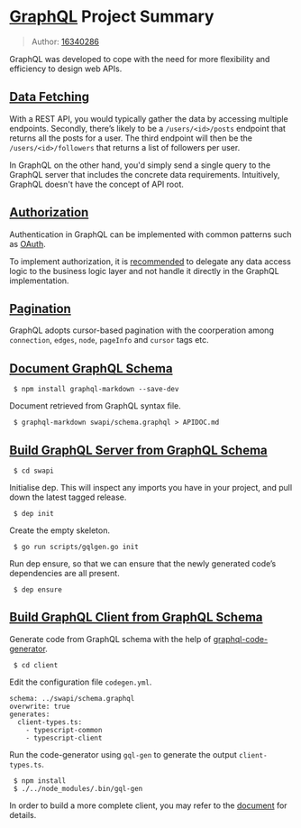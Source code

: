 # [GraphQL](https://graphql.org/) Project Summary
> Author: [16340286](https://github.com/Ernie1)  

GraphQL was developed to cope with the need for more flexibility and efficiency to design web APIs.  
## [Data Fetching](https://www.howtographql.com/basics/1-graphql-is-the-better-rest/)
With a REST API, you would typically gather the data by accessing multiple endpoints. Secondly, there’s likely to be a `/users/<id>/posts` endpoint that returns all the posts for a user. The third endpoint will then be the `/users/<id>/followers` that returns a list of followers per user.  

In GraphQL on the other hand, you'd simply send a single query to the GraphQL server that includes the concrete data requirements. Intuitively, GraphQL doesn't have the concept of API root.
## [Authorization](https://www.howtographql.com/advanced/5-common-questions/)
Authentication in GraphQL can be implemented with common patterns such as [OAuth](https://oauth.net/).  

To implement authorization, it is [recommended](https://graphql.org/learn/authorization/) to delegate any data access logic to the business logic layer and not handle it directly in the GraphQL implementation.
## [Pagination](https://graphql.org/learn/pagination/)
GraphQL adopts cursor-based pagination with the coorperation among `connection`, `edges`, `node`, `pageInfo` and `cursor` tags etc.
## [Document GraphQL Schema](https://github.com/exogen/graphql-markdown)
```
 $ npm install graphql-markdown --save-dev
```
Document retrieved from GraphQL syntax file.
```
 $ graphql-markdown swapi/schema.graphql > APIDOC.md
```
## [Build GraphQL Server from GraphQL Schema](https://gqlgen.com/ )
```
 $ cd swapi
```
Initialise dep. This will inspect any imports you have in your project, and pull down the latest tagged release.
```
 $ dep init
```
Create the empty skeleton.
```
 $ go run scripts/gqlgen.go init
```
Run dep ensure, so that we can ensure that the newly generated code’s dependencies are all present.
```
 $ dep ensure
```
## [Build GraphQL Client from GraphQL Schema](https://graphql-code-generator.com/)
Generate code from GraphQL schema with the help of [graphql-code-generator](https://graphql-code-generator.com/).
```
 $ cd client
```
Edit the configuration file `codegen.yml`.
```
schema: ../swapi/schema.graphql
overwrite: true
generates:
  client-types.ts:
    - typescript-common
    - typescript-client
```
Run the code-generator using `gql-gen` to generate the output `client-types.ts`.
```
 $ npm install
 $ ./../node_modules/.bin/gql-gen 
```
In order to build a more complete client, you may refer to the [document](https://graphql-code-generator.com/docs/getting-started/documents-field) for details.